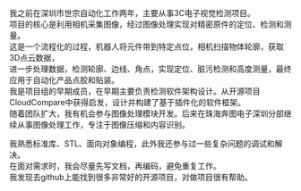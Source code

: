 
我之前在深圳市世宗自动化工作两年，主要从事3C电子视觉检测项目。<br>
项目的核心是利用相机采集图像，经过图像处理实现对精密原件的定位、检测和测量。<br>
这是一个流程化的过程，机器人将元件带到特定点位，相机扫描物体轮廓，获取3D点云数据，<br>
进一步处理数据，检测轮廓、边线、角点，实现定位、脏污检测和高度测量，最终应用于自动化产品点胶和贴装。<br>
我是项目组的早期成员，在早期主要负责检测软件架构设计。从开源项目CloudCompare中获得启发，设计并构建了基于插件化的软件框架。<br>
随着团队扩大，我有机会参与图像处理模块开发。后来在珠海奔图电子深圳分部继续从事图像处理工作，专注于图像压缩和内容识别。<br>

我熟悉标准库、STL、面向对象编程，此外我还参与过一些复杂问题的调试和解决。<br>
在面对需求时，我会尽量先写文档，再编码，避免重复工作。<br>
我发现去github上能找到很多非常好的开源项目，对做项目很有帮助。
